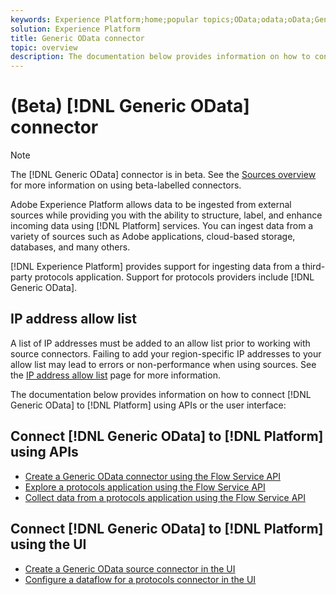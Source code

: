 ```yaml
---
keywords: Experience Platform;home;popular topics;OData;odata;oData;Generic OData;generic odata
solution: Experience Platform
title: Generic OData connector
topic: overview
description: The documentation below provides information on how to connect Generic OData to Platform using APIs or the user interface.
---
```


# (Beta) [!DNL Generic OData] connector

>[!NOTE]
>
>The [!DNL Generic OData] connector is in beta. See the [Sources overview](../../home.md#terms-and-conditions) for more information on using beta-labelled connectors.

Adobe Experience Platform allows data to be ingested from external sources while providing you with the ability to structure, label, and enhance incoming data using [!DNL Platform] services. You can ingest data from a variety of sources such as Adobe applications, cloud-based storage, databases, and many others.

[!DNL Experience Platform] provides support for ingesting data from a third-party protocols application. Support for protocols providers include [!DNL Generic OData].

## IP address allow list

A list of IP addresses must be added to an allow list prior to working with source connectors. Failing to add your region-specific IP addresses to your allow list may lead to errors or non-performance when using sources. See the [IP address allow list](../../ip-address-allow-list.md) page for more information.

The documentation below provides information on how to connect [!DNL Generic OData] to [!DNL Platform] using APIs or the user interface:

## Connect [!DNL Generic OData] to [!DNL Platform] using APIs

- [Create a Generic OData connector using the Flow Service API](../../tutorials/api/create/protocols/odata.md)
- [Explore a protocols application using the Flow Service API](../../tutorials/api/explore/protocols.md)
- [Collect data from a protocols application using the Flow Service API](../../tutorials/api/collect/protocols.md)

## Connect [!DNL Generic OData] to [!DNL Platform] using the UI

- [Create a Generic OData source connector in the UI](../../tutorials/ui/create/protocols/odata.md)
- [Configure a dataflow for a protocols connector in the UI](../../tutorials/ui/dataflow/protocols.md)